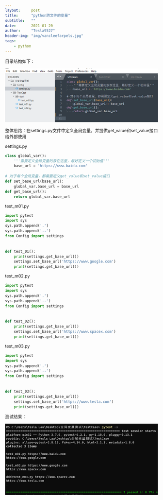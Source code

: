 ```yaml
---
layout:     post
title:      "python跨文件的变量"
subtitle:   ""
date:       2021-01-20
author:     "Tesla9527"
header-img: "img/vancleefarpels.jpg"
tags:
    - python
---
```



目录结构如下：

![img](/img/in-post/python-variables-across-files/settings.png)

整体思路：在settings.py文件中定义全局变量，并提供get_value和set_value接口给外部使用

settings.py
```python
class global_var():
    '''需要定义全局变量的放在这里，最好定义一个初始值'''
    base_url = 'https://www.baidu.com'

# 对于每个全局变量，都需要定义get_value和set_value接口
def set_base_url(base_url):
    global_var.base_url = base_url
def get_base_url():
    return global_var.base_url

```

test_m01.py

```python
import pytest
import sys
sys.path.append('.')
sys.path.append('..')
from Config import settings


def test_01():
    print(settings.get_base_url())
    settings.set_base_url('https://www.google.com')
    print(settings.get_base_url())
```

test_m02.py

```python
import pytest
import sys
sys.path.append('.')
sys.path.append('..')
from Config import settings


def test_02():
    print(settings.get_base_url())
    settings.set_base_url('https://www.spacex.com')
    print(settings.get_base_url())
```

test_m03.py

```python
import pytest
import sys
sys.path.append('.')
sys.path.append('..')
from Config import settings


def test_03():
    print(settings.get_base_url())
    settings.set_base_url('https://www.tesla.com')
    print(settings.get_base_url())
```

测试结果：

![img](/img/in-post/python-variables-across-files/test_result.png)